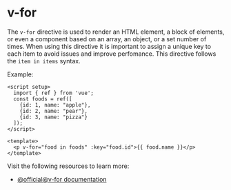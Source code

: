 # v-for

The `v-for` directive is used to render an HTML element, a block of elements, or even a component based on an array, an object, or a set number of times.
When using this directive it is important to assign a unique key to each item to avoid issues and improve perfomance.
This directive follows the `item in items` syntax.

Example:
```vue
<script setup>
  import { ref } from 'vue';
  const foods = ref([
    {id: 1, name: "apple"},
    {id: 2, name: "pear"},
    {id: 3, name: "pizza"}
  ]);
</script>

<template>
  <p v-for="food in foods" :key="food.id">{{ food.name }}</p>
</template>
```

Visit the following resources to learn more:

- [@official@v-for documentation](https://vuejs.org/guide/essentials/list#v-for)
